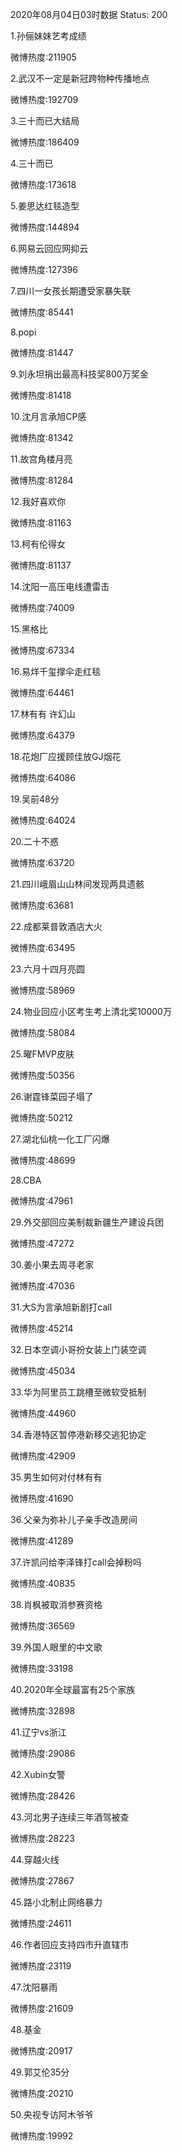 2020年08月04日03时数据
Status: 200

1.孙俪妹妹艺考成绩

微博热度:211905

2.武汉不一定是新冠跨物种传播地点

微博热度:192709

3.三十而已大结局

微博热度:186409

4.三十而已

微博热度:173618

5.姜思达红毯造型

微博热度:144894

6.网易云回应网抑云

微博热度:127396

7.四川一女孩长期遭受家暴失联

微博热度:85441

8.popi

微博热度:81447

9.刘永坦捐出最高科技奖800万奖金

微博热度:81418

10.沈月言承旭CP感

微博热度:81342

11.故宫角楼月亮

微博热度:81284

12.我好喜欢你

微博热度:81163

13.柯有伦得女

微博热度:81137

14.沈阳一高压电线遭雷击

微博热度:74009

15.黑格比

微博热度:67334

16.易烊千玺撑伞走红毯

微博热度:64461

17.林有有 许幻山

微博热度:64379

18.花炮厂应援顾佳放GJ烟花

微博热度:64086

19.吴前48分

微博热度:64024

20.二十不惑

微博热度:63720

21.四川峨眉山山林间发现两具遗骸

微博热度:63681

22.成都莱普敦酒店大火

微博热度:63495

23.六月十四月亮圆

微博热度:58969

24.物业回应小区考生考上清北奖10000万

微博热度:58084

25.曜FMVP皮肤

微博热度:50356

26.谢霆锋菜园子塌了

微博热度:50212

27.湖北仙桃一化工厂闪爆

微博热度:48699

28.CBA

微博热度:47961

29.外交部回应美制裁新疆生产建设兵团

微博热度:47272

30.姜小果去周寻老家

微博热度:47036

31.大S为言承旭新剧打call

微博热度:45214

32.日本空调小哥扮女装上门装空调

微博热度:45034

33.华为阿里员工跳槽至微软受抵制

微博热度:44960

34.香港特区暂停港新移交逃犯协定

微博热度:42909

35.男生如何对付林有有

微博热度:41690

36.父亲为弥补儿子亲手改造房间

微博热度:41289

37.许凯问给李泽锋打call会掉粉吗

微博热度:40835

38.肖枫被取消参赛资格

微博热度:36569

39.外国人眼里的中文歌

微博热度:33198

40.2020年全球最富有25个家族

微博热度:32898

41.辽宁vs浙江

微博热度:29086

42.Xubin女警

微博热度:28426

43.河北男子连续三年酒驾被查

微博热度:28223

44.穿越火线

微博热度:27867

45.路小北制止网络暴力

微博热度:24611

46.作者回应支持四市升直辖市

微博热度:23119

47.沈阳暴雨

微博热度:21609

48.基金

微博热度:20917

49.郭艾伦35分

微博热度:20210

50.央视专访阿木爷爷

微博热度:19992

